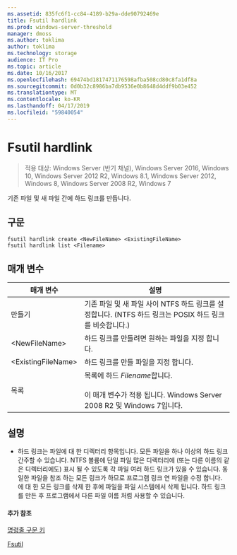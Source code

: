 ```yaml
---
ms.assetid: 835fc6f1-cc84-4189-b29a-dde90792469e
title: Fsutil hardlink
ms.prod: windows-server-threshold
manager: dmoss
ms.author: toklima
author: toklima
ms.technology: storage
audience: IT Pro
ms.topic: article
ms.date: 10/16/2017
ms.openlocfilehash: 69474bd1817471176598afba508cd80c8fa1df8a
ms.sourcegitcommit: 0d0b32c8986ba7db9536e0b8648d4ddf9b03e452
ms.translationtype: MT
ms.contentlocale: ko-KR
ms.lasthandoff: 04/17/2019
ms.locfileid: "59840054"
---
```

# <a name="fsutil-hardlink"></a>Fsutil hardlink
>적용 대상: Windows Server (반기 채널), Windows Server 2016, Windows 10, Windows Server 2012 R2, Windows 8.1, Windows Server 2012, Windows 8, Windows Server 2008 R2, Windows 7

기존 파일 및 새 파일 간에 하드 링크를 만듭니다.

## <a name="syntax"></a>구문

```
fsutil hardlink create <NewFileName> <ExistingFileName>
fsutil hardlink list <Filename>
```

## <a name="parameters"></a>매개 변수

|매개 변수|설명|
|-------------|---------------|
|만들기|기존 파일 및 새 파일 사이 NTFS 하드 링크를 설정합니다. (NTFS 하드 링크는 POSIX 하드 링크를 비슷합니다.)|
|\<NewFileName>|하드 링크를 만들려면 원하는 파일을 지정 합니다.|
|\<ExistingFileName>|하드 링크를 만들 파일을 지정 합니다.|
|목록|목록에 하드 *Filename*합니다.<br /><br />이 매개 변수가 적용 됩니다.  Windows Server 2008 R2 및 Windows 7입니다.|

## <a name="remarks"></a>설명

-   하드 링크는 파일에 대 한 디렉터리 항목입니다. 모든 파일을 하나 이상의 하드 링크 간주할 수 있습니다. NTFS 볼륨에 단일 파일 많은 디렉터리에 (또는 다른 이름의 같은 디렉터리에도) 표시 될 수 있도록 각 파일 여러 하드 링크가 있을 수 있습니다. 동일한 파일을 참조 하는 모든 링크가 하므로 프로그램 링크 연 파일을 수정 합니다. 에 대 한 모든 링크를 삭제 한 후에 파일을 파일 시스템에서 삭제 됩니다. 하드 링크를 만든 후 프로그램에서 다른 파일 이름 처럼 사용할 수 있습니다.

#### <a name="additional-references"></a>추가 참조
[명령줄 구문 키](Command-Line-Syntax-Key.md)

[Fsutil](Fsutil.md)


